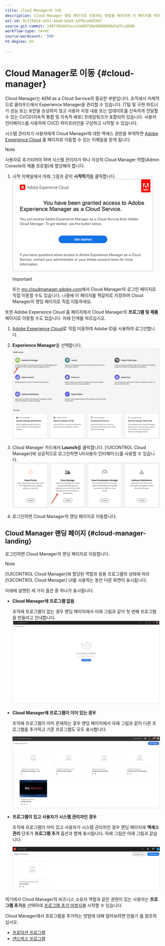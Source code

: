```yaml
---
title: Cloud Manager로 이동
description: Cloud Manager 랜딩 페이지로 이동하는 방법을 배우려면 이 페이지를 따르십시오
exl-id: 9cf25d1d-a351-4ea0-b2e9-1df6ca4915b7
source-git-commit: 149776bdd7acce3e00710e50600d9bd1d7cc6b9b
workflow-type: tm+mt
source-wordcount: '506'
ht-degree: 6%

---
```


# Cloud Manager로 이동 {#cloud-manager}

Cloud Manager는 AEM as a Cloud Service의 중요한 부분입니다. 조직에서 자체적으로 클라우드에서 Experience Manager을 관리할 수 있습니다. IT팀 및 구현 파트너가 성능 또는 보안을 손상하지 않고 사용자 지정 내용 또는 업데이트를 신속하게 전달할 수 있는 CI/CD(지속적 통합 및 지속적 배포) 프레임워크가 포함되어 있습니다. 사용자 인터페이스를 사용하여 CI/CD 파이프라인을 구성하고 시작할 수 있습니다.

시스템 관리자가 사용자에게 Cloud Manager에 대한 액세스 권한을 부여하면 [Adobe Experience Cloud](https://experience.adobe.com) 홈 페이지로 이동할 수 있는 이메일을 받게 됩니다.

>[!NOTE]
>사용자로 추가되어야 하며 시스템 관리자가 하나 이상의 Cloud Manager 역할(Admin Console의 제품 프로필)에 할당해야 합니다.

1. 시작 이메일에서 아래 그림과 같이 **시작하기**를 클릭합니다.
   ![](/help/onboarding/what-is-required/assets/get-started-email.png)


   >[!IMPORTANT]
   >또는 [my.cloudmanager.adobe.com](https://my.cloudmanager.adobe.com/)에서 Cloud Manager의 로그인 페이지로 직접 이동할 수도 있습니다. 나중에 이 페이지를 책갈피로 지정하여 Cloud Manager의 랜딩 페이지로 직접 이동하세요.

또한 Adobe Experience Cloud 홈 페이지에서 Cloud Manager의 **프로그램 및 제품** 페이지로 이동할 수도 있습니다. 아래 단계를 따르십시오.

1. [Adobe Experience Cloud](https://experience.adobe.com)로 직접 이동하여 Adobe ID을 사용하여 로그인합니다.

1. **Experience Manager**을 선택합니다.
   ![](/help/implementing/cloud-manager/getting-access-to-aem-in-cloud/assets/landing-page1.png)

1. Cloud Manager 카드에서 **Launch**&#x200B;를 클릭합니다. [!UICONTROL Cloud Manager]에 성공적으로 로그인하면 UI(사용자 인터페이스)를 사용할 수 있습니다.
   ![](/help/implementing/cloud-manager/getting-access-to-aem-in-cloud/assets/landing-page2.png)

1. 로그인하면 Cloud Manager의 랜딩 페이지로 이동합니다.


## Cloud Manager 랜딩 페이지 {#cloud-manager-landing}

로그인하면 Cloud Manager의 랜딩 페이지로 이동합니다.

>[!NOTE]
>[!UICONTROL Cloud Manager]에 할당된 역할과 응용 프로그램의 상태에 따라 [!UICONTROL Cloud Manager] UI를 사용하는 동안 다른 화면이 표시됩니다.

아래에 설명된 세 가지 옵션 중 하나가 표시됩니다.

* **Cloud Manager에 프로그램 없음**

   조직에 프로그램이 없는 경우 랜딩 페이지에서 아래 그림과 같이 첫 번째 프로그램을 만들라고 안내합니다.
   ![](/help/implementing/cloud-manager/getting-access-to-aem-in-cloud/assets/first_timelogin0.png)

* **Cloud Manager에 프로그램이 이미 있는 경우**

   조직에 프로그램이 이미 존재하는 경우 랜딩 페이지에서 아래 그림과 같이 다른 프로그램을 추가하고 기존 프로그램도 모두 표시합니다.

   ![](/help/implementing/cloud-manager/getting-access-to-aem-in-cloud/assets/first_timelogin1.png)

* **프로그램이 있고 사용자가 시스템 관리자인 경우**

   조직에 프로그램이 이미 있고 사용자가 시스템 관리자인 경우 랜딩 페이지에 **액세스 관리** 단추가 **프로그램 추가** 옵션과 함께 표시됩니다. 아래 그림은 아래 그림과 같습니다.

   ![](/help/implementing/cloud-manager/getting-access-to-aem-in-cloud/assets/admin-console-4.png)

여기에서 Cloud Manager의 비즈니스 소유자 역할과 같은 권한이 있는 사용자는 **프로그램 추가**&#x200B;를 선택하여 [프로그램 추가 마법사](https://experienceleague.adobe.com/docs/experience-manager-cloud-service/onboarding/getting-access/production-programs/creating-production-program.html?lang=en#getting-access)를 시작할 수 있습니다.

Cloud Manager에서 프로그램을 추가하는 방법에 대해 알아보려면 만들기 를 참조하십시오.

* [프로덕션 프로그램](https://experienceleague.adobe.com/docs/experience-manager-cloud-service/implementing/using-cloud-manager/production-programs/creating-production-program.html?lang=en)
* [샌드박스 프로그램](https://experienceleague.adobe.com/docs/experience-manager-cloud-service/implementing/using-cloud-manager/sandbox-programs/creating-sandbox-program.html?lang=en)